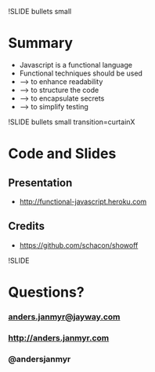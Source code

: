 !SLIDE bullets small
# Summary 

* Javascript is a functional language
* Functional techniques should be used
* --> to enhance readability
* --> to structure the code
* --> to encapsulate secrets
* --> to simplify testing



!SLIDE bullets small transition=curtainX
# Code and Slides

## Presentation

* http://functional-javascript.heroku.com

## Credits

* https://github.com/schacon/showoff

!SLIDE
# Questions?
### anders.janmyr@jayway.com
### http://anders.janmyr.com
### @andersjanmyr

